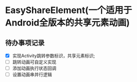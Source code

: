 # EasyShareElement(一个适用于Android全版本的共享元素动画)

## **待办事项记录**

- [x] 实现Activity跳转参数标识，共享元素标识;
- [ ] 跳转动画可自定义实现
- [ ] 添加动画执行状态回调
- [ ] 设置动画串并行逻辑
